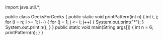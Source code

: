 import java.util.*;
 
public class GeeksForGeeks {
    public static void printPattern(int n)
    {
        int i, j;
        for (i = n; i >= 1; i--) {
            for (j = 1; j <= i; j++) {
                System.out.print("*");
            }
            System.out.println();
        }
    }
    public static void main(String args[])
    {
        int n = 6;
        printPattern(n);
    }
}
